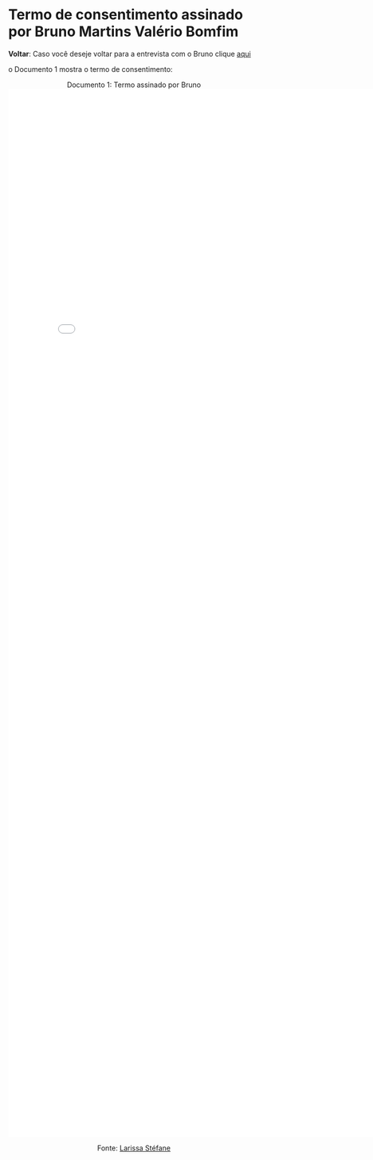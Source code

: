 # Termo de consentimento assinado por Bruno Martins Valério Bomfim

**Voltar**: Caso você deseje voltar para a entrevista com o Bruno clique [aqui](docs/PerfilUsuario/Estudantes/Entrevistas/Gravacao/BrunoMartins.md)

o Documento 1 mostra o termo de consentimento:

<div align="center">
  Documento 1: Termo assinado por Bruno
  
  <embed src="Midia/Termos_Consentimentos_Assinados/Termo_Bruno.pdf" width="800px" height="2100px" />

  Fonte:  [Larissa Stéfane](https://github.com/SkywalkerSupreme)

</div>

